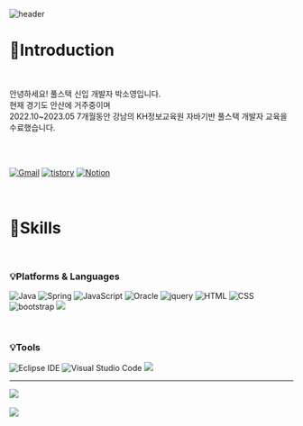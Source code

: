

<!--
**soaoz/soaoz** is a ✨ _special_ ✨ repository because its `README.md` (this file) appears on your GitHub profile.

Here are some ideas to get you started:

- 🔭 I’m currently working on ... 현재 하고 있는 일
- 🌱 I’m currently learning ...  현재 배우고 있는 것들
- 👯 I’m looking to collaborate on ... 어떤 것을 같이 협력해서 일하기를 원하는지 
- 🤔 I’m looking for help with ... 어던 도움이 필요한지 
- 💬 Ask me about ... 어떤 질문들을 할 수 있는지 
- 📫 How to reach me: ... 어떻게 연락할수 있는지 
- 😄 Pronouns: ... 성별
- ⚡ Fun fact: ... 나에대한 재밌는 사실 
-->
![header](https://capsule-render.vercel.app/api?type=waving&color=auto&height=300&section=header&text=Soyoung%20Github&fontSize=90)


# 💜Introduction
<br>
<p>안녕하세요! 풀스택 신입 개발자 박소영입니다.<br> 현재 경기도 안산에 거주중이며 <br> 2022.10~2023.05 7개월동안 강남의 KH정보교육원 자바기반 풀스택 개발자 교육을 수료했습니다. </p>
<br><br>

[![Gmail](https://img.shields.io/badge/1004661@gmail.com-EA4335?style=for-the-badge&logo=gmail&logoColor=white)](mailto:1004661@gmail.com)
[![tistory](https://img.shields.io/badge/tistory-000000?style=for-the-badge&logo=Tistory&logoColor=white)](https://parkjava.tistory.com/)
[![Notion](https://img.shields.io/badge/Notion-FFFFFF?style=for-the-badge&logo=notion&logoColor=black)](https://weak-almandine-9ac.notion.site/Soyoung-s-Home-410a64eed05c4860b23d7efe64addb34)
<br><br><br>

# 💜Skills

<br>

### 💡Platforms & Languages




![Java](https://img.shields.io/badge/Java-007396.svg?&style=for-the-badge&logo=Java&logoColor=white)
![Spring](https://img.shields.io/badge/Spring-6DB33F.svg?&style=for-the-badge&logo=Spring&logoColor=white)
![JavaScript](https://img.shields.io/badge/JavaScript-F7DF1E.svg?&style=for-the-badge&logo=JavaScript&logoColor=black)
![Oracle](https://img.shields.io/badge/Oracle-F80000.svg?&style=for-the-badge&logo=Oracle&logoColor=white)
![jquery](https://img.shields.io/badge/jquery-0769AD?style=for-the-badge&logo=jquery&logoColor=white)
![HTML](https://img.shields.io/badge/html-E34F26?style=for-the-badge&logo=html5&logoColor=white)
![CSS](https://img.shields.io/badge/css-1572B6?style=for-the-badge&logo=css3&logoColor=white)
![bootstrap](https://img.shields.io/badge/bootstrap-7952B3?style=for-the-badge&logo=bootstrap&logoColor=white)
<img src="https://img.shields.io/badge/apache tomcat-F8DC75?style=for-the-badge&logo=apachetomcat&logoColor=white">

<br>

### 💡Tools
![Eclipse IDE](https://img.shields.io/badge/Eclipse%20IDE-2C2255.svg?&style=for-the-badge&logo=Eclipse%20IDE&logoColor=white)
![Visual Studio Code](https://img.shields.io/badge/Visual%20Studio%20Code-007ACC.svg?&style=for-the-badge&logo=Visual%20Studio%20Code&logoColor=white)
<img src="https://img.shields.io/badge/github-181717?style=for-the-badge&logo=github&logoColor=white">

---

<img src="https://github-readme-stats.vercel.app/api/top-langs/?username=soaoz&layout=compact"><br><br>
<img src="https://github-readme-stats.vercel.app/api?username=soaoz&show_icons=true">
